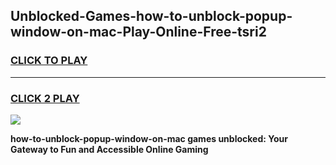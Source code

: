
## Unblocked-Games-how-to-unblock-popup-window-on-mac-Play-Online-Free-tsri2
<h3>
<a href="https://premium76.site?title=how-to-unblock-popup-window-on-mac&ref=26A">CLICK TO PLAY</a></h3>
<hr>

<h3>
<a href="https://premium76.site?title=how-to-unblock-popup-window-on-mac&ref=26A">CLICK 2 PLAY</a>
  
</h3>

<a href="https://premium76.site?title=how-to-unblock-popup-window-on-mac&ref=26A"><img src="https://clearcache.store/games.png"></a>


**how-to-unblock-popup-window-on-mac games unblocked: Your Gateway to Fun and Accessible Online Gaming**
